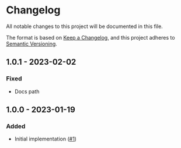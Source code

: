 # Changelog
All notable changes to this project will be documented in this file.

The format is based on [Keep a Changelog](https://keepachangelog.com/en/1.0.0/),
and this project adheres to [Semantic Versioning](https://semver.org/spec/v2.0.0.html).

## 1.0.1 - 2023-02-02
### Fixed
- Docs path

## 1.0.0 - 2023-01-19
### Added
- Initial implementation ([#1](https://github.com/scm-manager/scm-sonar-plugin/pull/1))

